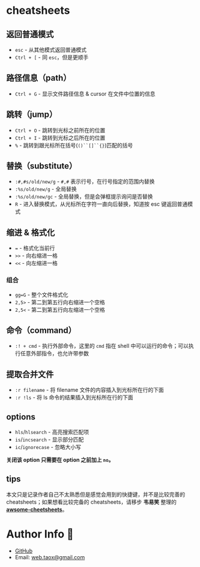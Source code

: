 # cheatsheets

## 返回普通模式

* `esc` - 从其他模式返回普通模式
* `Ctrl + [` - 同 `esc`，但是更顺手

## 路径信息（path）

* `Ctrl + G` - 显示文件路径信息 & cursor 在文件中位置的信息

## 跳转（jump）

* `Ctrl + O` - 跳转到光标之前所在的位置
* `Ctrl + I` - 跳转到光标之后所在的位置
* `%` - 跳转到跟光标所在括号(`()``[]``{}`)匹配的括号

## 替换（substitute）

* `:#,#s/old/new/g` - `#,#` 表示行号，在行号指定的范围内替换
* `:%s/old/new/g` - 全局替换
* `:%s/old/new/gc` - 全局替换，但是会弹框提示询问是否替换
* `R` - 进入替换模式，从光标所在字符一直向后替换，知道按 esc 键返回普通模式

## 缩进 & 格式化

* `=` - 格式化当前行
* `>>` - 向右缩进一格
* `<<` - 向左缩进一格

### 组合

* `gg=G` - 整个文件格式化
* `2,5>` - 第二到第五行向右缩进一个空格
* `2,5<` - 第二到第五行向左缩进一个空格

## 命令（command）

* `:! + cmd` - 执行外部命令，这里的 `cmd` 指在 shell 中可以运行的命令；可以执行任意外部指令，也允许带参数

## 提取合并文件

* `:r filename` - 将 filename 文件的内容插入到光标所在行的下面
* `:r !ls` - 将 ls 命令的结果插入到光标所在行的下面

## options

* `hls`/`hlsearch` - 高亮搜索匹配项
* `is`/`incsearch` - 显示部分匹配
* `ic`/`ignorecase` - 忽略大小写

**关闭该 option 只需要在 option 之前加上 `no`。**

## tips

本文只是记录作者自己不太熟悉但是感觉会用到的快捷键，并不是比较完善的 cheatsheets；如果想看比较完备的 cheatsheets，请移步 **韦易笑** 整理的 **[awsome-cheetsheets](https://github.com/skywind3000/awesome-cheatsheets/blob/master/editors/vim.txt)**。

# Author Info 🦂

* [GitHub](https://github.com/Tao-Quixote)
* Email: <web.taox@gmail.com>